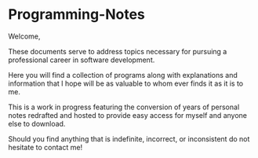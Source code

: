# Programming-Notes

Welcome,

These documents serve to address topics necessary for pursuing a professional career in software development.

Here you will find a collection of programs along with explanations and information that I hope will be as valuable to whom ever finds it as it is to me.

This is a work in progress featuring the conversion of years of personal notes redrafted and hosted to provide easy access for myself and anyone else to download.

Should you find anything that is indefinite, incorrect, or inconsistent do not hesitate to contact me!
